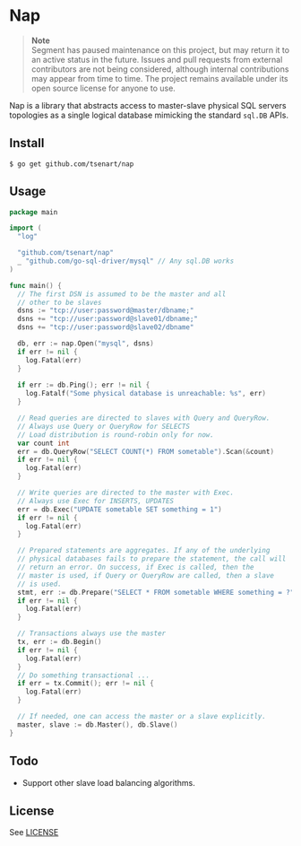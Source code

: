 # Nap

> **Note**  
> Segment has paused maintenance on this project, but may return it to an active status in the future. Issues and pull requests from external contributors are not being considered, although internal contributions may appear from time to time. The project remains available under its open source license for anyone to use.

Nap is a library that abstracts access to master-slave physical SQL servers topologies as a single logical database mimicking the standard `sql.DB` APIs.

## Install
```shell
$ go get github.com/tsenart/nap
```

## Usage
```go
package main

import (
  "log"

  "github.com/tsenart/nap"
  _ "github.com/go-sql-driver/mysql" // Any sql.DB works
)

func main() {
  // The first DSN is assumed to be the master and all
  // other to be slaves
  dsns := "tcp://user:password@master/dbname;"
  dsns += "tcp://user:password@slave01/dbname;"
  dsns += "tcp://user:password@slave02/dbname"

  db, err := nap.Open("mysql", dsns)
  if err != nil {
    log.Fatal(err)
  }
  
  if err := db.Ping(); err != nil {
    log.Fatalf("Some physical database is unreachable: %s", err)
  }

  // Read queries are directed to slaves with Query and QueryRow.
  // Always use Query or QueryRow for SELECTS
  // Load distribution is round-robin only for now.
  var count int
  err = db.QueryRow("SELECT COUNT(*) FROM sometable").Scan(&count)
  if err != nil {
    log.Fatal(err)
  }

  // Write queries are directed to the master with Exec.
  // Always use Exec for INSERTS, UPDATES
  err = db.Exec("UPDATE sometable SET something = 1")
  if err != nil {
    log.Fatal(err)
  }

  // Prepared statements are aggregates. If any of the underlying
  // physical databases fails to prepare the statement, the call will
  // return an error. On success, if Exec is called, then the
  // master is used, if Query or QueryRow are called, then a slave
  // is used.
  stmt, err := db.Prepare("SELECT * FROM sometable WHERE something = ?")
  if err != nil {
    log.Fatal(err)
  }

  // Transactions always use the master
  tx, err := db.Begin()
  if err != nil {
    log.Fatal(err)
  }
  // Do something transactional ...
  if err = tx.Commit(); err != nil {
    log.Fatal(err)
  }

  // If needed, one can access the master or a slave explicitly.
  master, slave := db.Master(), db.Slave()
}
```

## Todo
* Support other slave load balancing algorithms.

## License
See [LICENSE](LICENSE)

